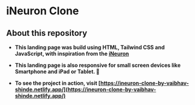 # iNeuron Clone

## About this repository

- **This landing page was build using HTML, Tailwind CSS and JavaScript, with inspiration from the [iNeuron](https://ineuron.ai/)**

- **This landing page is also responsive for small screen devices like Smartphone and iPad or Tablet. 🚀**
- **To see the project in action, visit [https://ineuron-clone-by-vaibhav-shinde.netlify.app/](https://ineuron-clone-by-vaibhav-shinde.netlify.app/)**
